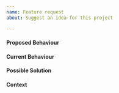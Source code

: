 ```yaml
---
name: Feature request
about: Suggest an idea for this project

---
```


<!--- Provide a general summary of the issue in the Title above -->

#### Proposed Behaviour
<!--- Tell us how your change/improvement should work. -->

#### Current Behaviour
<!--- Explain the difference from current behaviour. -->

#### Possible Solution
<!--- Not obligatory, but suggest ideas for how to implement the feature, -->
<!--- or alternative solutions you have considered. -->

#### Context
<!--- How has this issue affected you? What are you trying to accomplish? -->
<!--- Providing context helps us come up with a solution that is most useful in the real world -->
